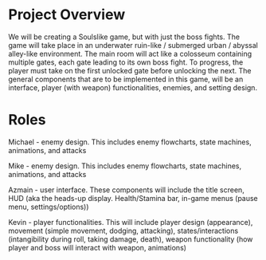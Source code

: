 # Project Overview  
We will be creating a Soulslike game, but with just the boss fights. The game will take place in an underwater ruin-like / submerged urban / abyssal alley-like environment. The main room will act like a colosseum containing multiple gates, each gate leading to its own boss fight. To progress, the player must take on the first unlocked gate before unlocking the next. The general components that are to be implemented in this game, will be an interface, player (with weapon) functionalities, enemies, and setting design.  

# Roles  
Michael - enemy design. This includes enemy flowcharts, state machines, animations, and attacks  
  
Mike - enemy design. This includes enemy flowcharts, state machines, animations, and attacks   
  
Azmain - user interface. These components will include the title screen, HUD (aka the heads-up display. Health/Stamina bar, in-game menus (pause menu, settings/options))  
  
Kevin - player functionalities. This will include player design (appearance), movement (simple movement, dodging, attacking), states/interactions (intangibility during roll, taking damage, death), weapon functionality (how player and boss will interact with weapon, animations)  
